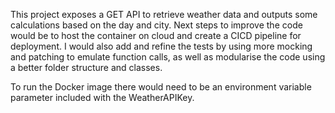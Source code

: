 This project exposes a GET API to retrieve weather data and outputs some calculations based on the day and city.
Next steps to improve the code would be to host the container on cloud and create a CICD pipeline for deployment.
I would also add and refine the tests by using more mocking and patching to emulate function calls, as well as modularise the code using a better folder structure and classes.

To run the Docker image there would need to be an environment variable parameter included with the WeatherAPIKey.
